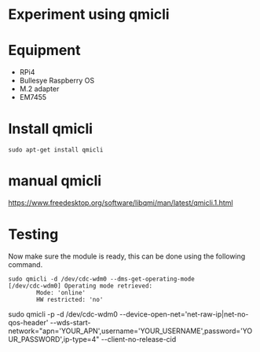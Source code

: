 # Experiment using qmicli

# Equipment
* RPi4
* Bullesye Raspberry OS
* M.2 adapter
* EM7455

# Install qmicli

```
sudo apt-get install qmicli
```

# manual qmicli
https://www.freedesktop.org/software/libqmi/man/latest/qmicli.1.html

# Testing
Now make sure the module is ready, this can be done using the following command.
```
sudo qmicli -d /dev/cdc-wdm0 --dms-get-operating-mode
[/dev/cdc-wdm0] Operating mode retrieved:
        Mode: 'online'
        HW restricted: 'no'
```

sudo qmicli -p -d /dev/cdc-wdm0 --device-open-net='net-raw-ip|net-no-qos-header' --wds-start-network="apn='YOUR_APN',username='YOUR_USERNAME',password='YOUR_PASSWORD',ip-type=4" --client-no-release-cid
